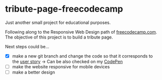 # tribute-page-freecodecamp
Just another small project for educational purposes. 

Following along to the Responsive Web Design path of [freecodecamp.com](https://www.freecodecamp.org/learn/responsive-web-design/). The objective of this project is to build a tribute page. 

Next steps could be...
- [x] make a new git branch and change the code so that it corresponds to the [user story](https://www.freecodecamp.org/learn/responsive-web-design/responsive-web-design-projects/build-a-tribute-page) -> Can be also checked on my [CodePen](https://codepen.io/crabcodes/pen/dyZZzJd)
- [ ] make the website responsive for mobile devices
- [ ] make a better design
